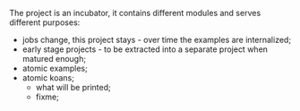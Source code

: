 
The project is an incubator, it contains different modules and serves different purposes:

- jobs change, this project stays - over time the examples are internalized; 
- early stage projects - to be extracted into a separate project when matured enough;
- atomic examples;
- atomic koans;
  - what will be printed; 
  - fixme;